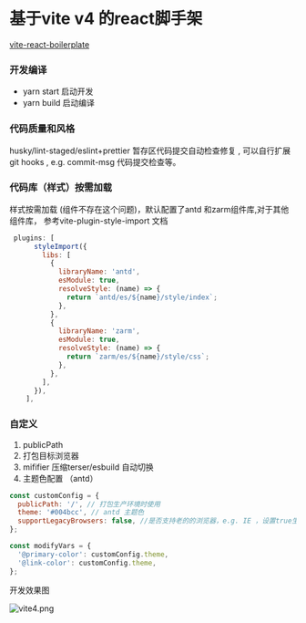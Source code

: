 #  基于vite v4 的react脚手架

[vite-react-boilerplate](https://github.com/leonwgc/vite-react-boilerplate)

### 开发编译
* yarn start 启动开发
* yarn build 启动编译

### 代码质量和风格
husky/lint-staged/eslint+prettier 暂存区代码提交自动检查修复 , 可以自行扩展git hooks , e.g. commit-msg 代码提交检查等。


### 代码库（样式）按需加载
 样式按需加载 (组件不存在这个问题)，默认配置了antd 和zarm组件库,对于其他组件库， 参考vite-plugin-style-import 文档
```js
 plugins: [
      styleImport({
        libs: [
          {
            libraryName: 'antd',
            esModule: true,
            resolveStyle: (name) => {
              return `antd/es/${name}/style/index`;
            },
          },
          {
            libraryName: 'zarm',
            esModule: true,
            resolveStyle: (name) => {
              return `zarm/es/${name}/style/css`;
            },
          },
        ],
      }),
    ],
```

### 自定义
1. publicPath 
2. 打包目标浏览器
3. mififier 压缩terser/esbuild 自动切换
4. 主题色配置 （antd）

```js
const customConfig = {
  publicPath: '/', // 打包生产环境时使用
  theme: '#004bcc', // antd 主题色
  supportLegacyBrowsers: false, //是否支持老的的浏览器，e.g. IE ，设置true生产打包时minify使用 terser, 否则使用更快的esbuild (包体积也稍大)
};

const modifyVars = {
  '@primary-color': customConfig.theme,
  '@link-color': customConfig.theme,
};
```

开发效果图


![vite4.png](https://p3-juejin.byteimg.com/tos-cn-i-k3u1fbpfcp/87d7f786f70342938afa26692edc3cf5~tplv-k3u1fbpfcp-watermark.image?)